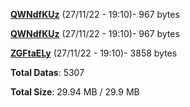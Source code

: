 [**QWNdfKUz**](/data/QWNdfKUz.txt) (27/11/22 - 19:10)- 967 bytes

[**QWNdfKUz**](/data/QWNdfKUz.txt) (27/11/22 - 19:10)- 967 bytes

[**ZGFtaELy**](/data/ZGFtaELy.txt) (27/11/22 - 19:10)- 3858 bytes

**Total Datas**: 5307

**Total Size**: 29.94 MB / 29.9 MB